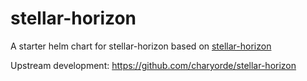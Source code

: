 # stellar-horizon

A starter helm chart for stellar-horizon based on [stellar-horizon](https://hub.docker.com/r/satoshipay/stellar-horizon)

Upstream development: https://github.com/charyorde/stellar-horizon
